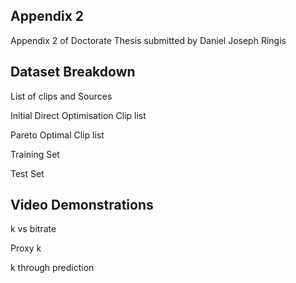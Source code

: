 ## Appendix 2

Appendix 2 of Doctorate Thesis submitted by Daniel Joseph Ringis

## Dataset Breakdown

List of clips and Sources

Initial Direct Optimisation Clip list

Pareto Optimal Clip list

Training Set

Test Set

## Video Demonstrations

k vs bitrate

Proxy k

k through prediction


